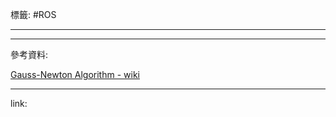 標籤: #ROS 

---



---

參考資料:

[Gauss-Newton Algorithm - wiki](https://en.wikipedia.org/wiki/Gauss%E2%80%93Newton_algorithm)

---

link:

